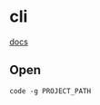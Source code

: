 # cli

[docs](https://code.visualstudio.com/docs/editor/command-line)

## Open

```shell
code -g PROJECT_PATH
```
